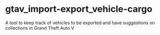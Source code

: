 # gtav_import-export_vehicle-cargo
A tool to keep track of vehicles to be exported and have suggestions on collections in Grand Theft Auto V
